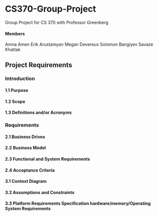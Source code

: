# CS370-Group-Project
Group Project for CS 370 with Professor Greenberg
#### Members
Amna Amen
Erik Arustamyan
Megan Devereux
Solomon Bangiyev
Savaze Khattak

## Project Requirements
### Introduction
#### 1.1 Purpose
#### 1.2 Scope
#### 1.3 Definitions and/or Acronyms
### Requirements
#### 2.1 Business Drives
#### 2.2 Business Model
#### 2.3 Functional and System Requirements
#### 2.4 Acceptance Criteria
#### 3.1 Context Diagram
#### 3.2 Assumptions and Constraints
#### 3.3 Platform Requirements Specification hardware/memory/Operating System Requirements


